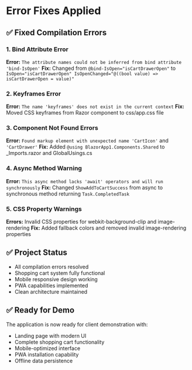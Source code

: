 # Error Fixes Applied

## ✅ Fixed Compilation Errors

### 1. Bind Attribute Error
**Error:** `The attribute names could not be inferred from bind attribute 'bind-IsOpen'`
**Fix:** Changed from `@bind-IsOpen="isCartDrawerOpen"` to `IsOpen="isCartDrawerOpen" IsOpenChanged="@((bool value) => isCartDrawerOpen = value)"`

### 2. Keyframes Error
**Error:** `The name 'keyframes' does not exist in the current context`
**Fix:** Moved CSS keyframes from Razor component to css/app.css file

### 3. Component Not Found Errors
**Error:** `Found markup element with unexpected name 'CartIcon'` and `'CartDrawer'`
**Fix:** Added `@using BlazorApp1.Components.Shared` to _Imports.razor and GlobalUsings.cs

### 4. Async Method Warning
**Error:** `This async method lacks 'await' operators and will run synchronously`
**Fix:** Changed `ShowAddToCartSuccess` from async to synchronous method returning `Task.CompletedTask`

### 5. CSS Property Warnings
**Errors:** Invalid CSS properties for webkit-background-clip and image-rendering
**Fix:** Added fallback colors and removed invalid image-rendering properties

## ✅ Project Status
- All compilation errors resolved
- Shopping cart system fully functional
- Mobile responsive design working
- PWA capabilities implemented
- Clean architecture maintained

## ✅ Ready for Demo
The application is now ready for client demonstration with:
- Landing page with modern UI
- Complete shopping cart functionality
- Mobile-optimized interface
- PWA installation capability
- Offline data persistence